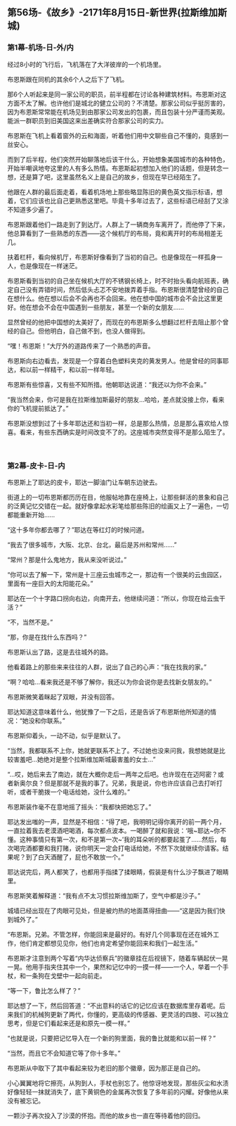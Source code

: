 ## 第56场-《故乡》-2171年8月15日-新世界(拉斯维加斯城)

### 第1幕-机场-日-外/内

经过8小时的飞行后，飞机落在了大洋彼岸的一个机场里。

布恩斯跟在同机的其余6个人之后下了飞机。

那6个人听起来是同一家公司的职员，前半程都在讨论各种建筑材料。布恩斯对这方面不太了解。也许他们是城北的健立公司的？不清楚。那家公司似乎挺厉害的，因为布恩斯常常能在机场见到由那家公司发出的包裹，而且包装十分严谨而美观。能派一群职员到旧美国这来出差确实符合那家公司的实力。

布恩斯在飞机上看着窗外的云和海面，听着他们用中文聊些自己不懂的，竟感到一丝安心。

而到了后半程，他们突然开始聊落地后该干什么，开始想象美国城市的各种特色，开始半嘲讽地夸这里的人有多么热情。布恩斯起初想加入他们的话题，但是转念一想，还是算了吧，这里虽然名义上是自己的故乡，但现在早已经陌生了。

他跟在人群的最后面走着，看着机场地上那些略显陈旧的黄色英文指示标语，想着，它们应该也比自己更熟悉这里吧。毕竟十多年过去了，这些标语已经刮了又涂不知道多少遍了。

布恩斯跟着他们一路走到了到达厅。人群上了一辆商务车离开了，而他停了下来，他总算看到了一些熟悉的东西——这个候机厅的布局，竟和离开时的布局相差无几。

扶着栏杆，看向候机厅，布恩斯好像看到了当初的自己。也是像现在一样孤身一人，也是像现在一样迷茫。

布恩斯看到当初的自己坐在候机大厅的不锈钢长椅上，时不时抬头看向航班表，确定自己没有弄错时间，然后低头忐忑不安地拨弄着手指。布恩斯很清楚曾经的自己在想什么。他在想以后会不会再也不会回来。他在想中国的城市会不会比这里更好。他在想会不会在中国遇到一些朋友，甚至一个新的女朋友……

显然曾经的他把中国想的太美好了，而现在的布恩斯多么想翻过栏杆去阻止那个曾经的自己。但他明白，自己做不到，也没人做得到。

“嘿！布恩斯！”大厅外的道路传来了一个熟悉的声音。

布恩斯向右边看去，发现是一个穿着白色塑料夹克的黄发男人。他是曾经的同事耶达，和以前一样精干，和以前一样年轻。

布恩斯有些惊喜，又有些不知所措。他朝耶达说道：“我还以为你不会来。”

“我当然会来，你可是我在拉斯维加斯最好的朋友…哈哈，差点就没接上你，看来你的飞机提前抵达了。”

布恩斯没想到过了十多年耶达还和当初一样，总是那么热情，总是那么喜欢给人惊喜。看来，有些东西确实是时间改变不了的。这座城市突然变得不是那么陌生了。

<br>

### 第2幕-皮卡-日-内

布恩斯上了耶达的皮卡，耶达一脚油门让车朝东边驶去。

街道上的一切布恩斯都历历在目，他服帖地靠在座椅上，让那些鲜活的景象和自己的泛黄记忆交错在一起。就好像拿起水彩笔给那些陈旧的绘画又上了一遍色，一切都能重新开始……

“这十多年你都去哪了？”耶达在等红灯的时候问道。

“我去了很多城市，大阪、北京、台北，最后是苏州和常州……”

“常州？那是什么鬼地方，我从来没听说过。”

“你可以去了解一下，常州是十三座云虫城市之一，那边有一个很美的云虫园区，里面有一座巨大的太阳能花朵。”

耶达在一个十字路口拐向右边，向南开去，他继续问道：“所以，你现在给云虫干活？”

“不，当然不是。”

“那，你是在找什么东西吗？”

布恩斯认出了路，这是去往城外的路。

他看着路上的那些来来往往的人群，说出了自己的心声：“我在找我的家。”

“啊？哈哈…看来我还是不够了解你，我还以为你会说你是去找新女朋友的。”

布恩斯微笑着眯起了双眼，并没有回答。

耶达知道这意味着什么，他犹豫了一下之后，还是告诉了布恩斯他所知道的情况：“她没和你联系。”

布恩斯仰着头，一动不动，似乎是默认了。

“当然，我都联系不上你，她就更联系不上了。不过她也没来问我，我想她就是比较害羞吧…她绝对是整个拉斯维加斯城最害羞的女士…”

“…哎，她后来去了南边，就在大概你走后一两年之后吧。也许现在在迈阿密？或者新奥尔良？但是那就不是我的事了。兄弟，我是说，你也许应该自己去打听打听，或者干脆拨一个电话给她，没什么难的。”

布恩斯装作毫不在意地摇了摇头：“我都快把她忘了。”

耶达发出嗤的一声，显然是不相信：“得了吧，我明明记得你离开的前一两个月，一直拉着我去老漠酒吧喝酒，每次都点波本。一喝醉了就和我说：‘哦~耶达~你不懂。这种事情只有第一次，和不是第一次~’我的耳朵听的都要起茧了……然后，每次喝完酒都要和我打赌，说你明天一定会打电话给她，不然下次就继续你请客。结果呢？到了白天酒醒了，屁也不敢放一个。”

耶达说完后，两人都笑了，也都用手指揉了揉眼睛，假装是有什么沙子飘进了眼睛里。

布恩斯笑着解释道：“我有点不太习惯拉斯维加斯了，空气中都是沙子。”

城墙已经出现在了肉眼可见处，但是被灼热的地面蒸得扭曲——“这是因为我们快到城外了。”

“布恩斯。兄弟。不管怎样，你能回来是最好的。有好几个同事现在还在城外工作，他们肯定都想见见你，他们也肯定希望你能回来和我们一起生活。”

布恩斯才注意到两个写着“内华达侦察兵”的徽章挂在后视镜下，随着车辆起伏一晃一晃。他用手指夹住其中一个，果然和记忆中的一摸一样——一个人，举着一个手杖，和一条狗在戈壁中一起向前走。

“等一下，鲁比怎么样了？”

耶达想了一下，然后回答道：“不出意料的话它的记忆应该在数据库里存着呢。后来我们的机械狗更新了两代，你懂的，更高级的传感器、更灵活的四肢、可以独立思考，但是它们看起来还是和原先一模一样。”

“也就是说，只要把记忆导入在一个新的狗里面，我的鲁比就能和以前一样？”

“当然，而且它不会知道它等了你十多年。”

布恩斯从中取下了其中看起来较为老旧的那个徽章，因为那正是自己的。

小心翼翼地将它擦亮，从狗到人，手杖也别忘了。他惊讶地发现，那些灰尘和水渍好像轻轻一抹就消失了，底下黄铜色的金属再次恢复了多年前的闪耀。好像他从来没有被忘记。

一颗沙子再次投入了沙漠的怀抱。而他的故乡也一直在等待着他的回归。

